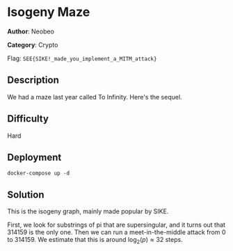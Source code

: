 # Isogeny Maze

**Author**: Neobeo

**Category**: Crypto

Flag: `SEE{SIKE!_made_you_implement_a_MITM_attack}`

## Description

We had a maze last year called To Infinity. Here's the sequel.

## Difficulty

Hard

## Deployment

`docker-compose up -d`

## Solution

This is the isogeny graph, mainly made popular by SIKE.

First, we look for substrings of pi that are supersingular, and it turns out that 314159 is the only one. Then we can run a meet-in-the-middle attack from 0 to 314159. We estimate that this is around $\log_2(p) \approx 32$ steps.
